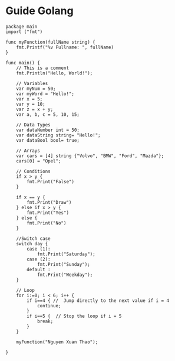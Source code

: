 # Guide Golang
    package main
    import ("fmt")

    func myFunction(fullName string) {
        fmt.Printf("%v Fullname: ", fullName)
    }

    func main() {
        // This is a comment
        fmt.Println("Hello, World!");

        // Variables
        var myNum = 50;
        var myWord = "Hello!";
        var x = 5;
        var y = 10;
        var z = x + y;
        var a, b, c = 5, 10, 15;

        // Data Types
        var dataNumber int = 50;
        var dataString string= "Hello!";
        var dataBool bool= true;

        // Arrays
        var cars = [4] string {"Volvo", "BMW", "Ford", "Mazda"};
        cars[0] = "Opel";

        // Conditions
        if x > y { 
            fmt.Print("False") 
        }

        if x == y { 
            fmt.Print("Draw") 
        } else if x > y { 
            fmt.Print("Yes") 
        } else { 
            fmt.Print("No") 
        }

        //Switch case
        switch day { 
            case (1): 
                fmt.Print("Saturday");
            case (2): 
                fmt.Print("Sunday"); 
            default : 
                fmt.Print("Weekday");
        }

        // Loop
        for i:=0; i < 6; i++ { 
            if i==4 { //  Jump directly to the next value if i = 4
                continue;
            }
            if i==5 {  // Stop the loop if i = 5
                break;
            }
        }

        myFunction("Nguyen Xuan Thao");

    }
